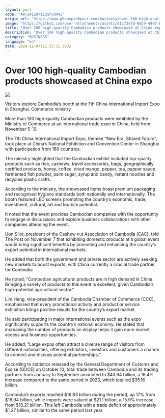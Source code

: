 ```yaml
---
layout: post
code: "ART2411071131PCNX4I"
origin_url: "https://www.phnompenhpost.com/business/over-100-high-quality-cambodian-products-showcased-at-china-expo"
image: "https://github.com/user-attachments/assets/d1c73e7d-0db9-4407-be60-1ac5f9b2602d"
title: "Over 100 high-quality Cambodian products showcased at China expo"
description: "​​Over 100 high-quality Cambodian products showcased at China expo​"
category: "BUSINESS"
language: "en"
date: 2024-11-07T11:35:31.393Z
---
```


# Over 100 high-quality Cambodian products showcased at China expo

![](https://github.com/user-attachments/assets/78b61c8f-af36-48d0-8de1-ad1d24d983e0)

Visitors explore Cambodia’s booth at the 7th China International Import Expo in Shanghai. Commerce ministry

More than 100 high-quality Cambodian products were exhibited by the Ministry of Commerce at an international trade expo in China, held from November 5-10.

The 7th China International Import Expo, themed “New Era, Shared Future”, took place at China’s National Exhibition and Convention Center in Shanghai with participation from 160 countries.

The ministry highlighted that the Cambodian exhibit included top-quality products such as rice, cashews, travel accessories, bags, geographically certified products, honey, coffee, dried mango, pepper, tea, pepper sauce, fermented fish powder, palm sugar, syrup and candy, instant noodles and recycled plastic crafts.

According to the ministry, the showcased items boast premium packaging and recognised hygiene standards both nationally and internationally. The booth featured LED screens promoting the country’s economic, trade, investment, cultural, art and tourism potential. 

It noted that the event provides Cambodian companies with the opportunity to engage in discussions and explore business collaborations with other companies attending the event.

Uon Silot, president of the Cashew nut Association of Cambodia (CAC), told The Post on November 7 that exhibiting domestic products at a global event would bring significant benefits by promoting and enhancing the country’s export potential in international markets. 

He added that both the government and private sector are actively seeking new markets to boost exports, with China currently a crucial trade partner for Cambodia.

He noted, "Cambodian agricultural products are in high demand in China. Bringing a variety of products to this event is excellent, given Cambodia’s high-potential agricultural sector."

Lim Heng, vice-president of the Cambodia Chamber of Commerce (CCC), emphasised that every promotional activity and product or service exhibition brings positive results for the country’s export market. 

He said participating in major international events such as the expo significantly supports the country’s national economy. He stated that increasing the number of products on display helps it gain more market access and business opportunities.

He added, “Large expos often attract a diverse range of visitors from different nationalities, offering exhibitors, investors and customers a chance to connect and discuss potential partnerships.”

According to statistics released by the General Department of Customs and Excise (GDCE) on October 10, total trade between Cambodia and its trading partners from January to September amounted to $40.94 billion, a 16.4% increase compared to the same period in 2023, which totalled $35.16 billion. 

Cambodia’s exports reached $19.83 billion during the period, up 17% from $16.94 billion, while imports were valued at $21.1 billion, a 15.9% increase from $18.21 billion. This left Cambodia with a trade deficit of approximately $1.27 billion, similar to the same period last year.